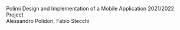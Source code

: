 Polimi Design and Implementation of a Mobile Application 2021/2022 Project <br />
Alessandro Polidori, Fabio Stecchi
